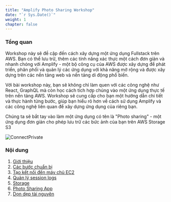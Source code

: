 ```yaml
---
title: "Amplify Photo Sharing Workshop"
date: "`r Sys.Date()`"
weight: 1
chapter: false
---
```


### Tổng quan

Workshop này sẽ đề cập đến cách xây dựng một ứng dụng Fullstack trên AWS. Bạn có thể lưu trữ, thêm các tính năng xác thực một cách đơn giản và nhanh chóng với Amplify - một bộ công cụ của AWS được xây dựng để phát triển, phân phối và quản lý các ứng dụng với khả năng mở rộng và được xây dựng trên các nền tảng web và nền tảng di động phổ biến.

Với bài workshop này, bạn sẽ không chỉ làm quen với các công nghệ như React, GraphQL mà còn học cách tích hợp chúng vào một ứng dụng thực tế trên nền tảng AWS. Workshop sẽ cung cấp cho bạn một hướng dẫn chi tiết và thực hành từng bước, giúp bạn hiểu rõ hơn về cách sử dụng Amplify và các công nghệ liên quan để xây dựng ứng dụng của riêng bạn.

Chúng ta sẽ bắt tay vào làm một ứng dụng có tên là "Photo sharing" - một ứng dụng đơn giản cho phép lưu trữ các bức ảnh của bạn trên AWS Storage S3

![ConnectPrivate](/images/amplify-banner.jpeg)

### Nội dung

1.  [Giới thiệu](1-introduce/)
2.  [Các bước chuẩn bị](2-Prerequiste/)
3.  [Tạo kết nối đến máy chủ EC2](3-Accessibilitytoinstance/)
4.  [Quản lý session logs](4-s3log/)
5.  [Storage](5-s3/)
6.  [Photo Sharing App](6-PhotoSharingApp/)
7.  [Dọn dẹp tài nguyên](6-cleanup/)
